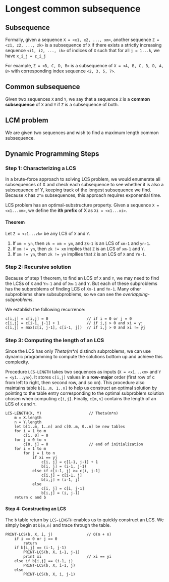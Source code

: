 # Longest common subsequence

## Subsequence

Formally, given a sequence `X = <x1, x2, ..., xm>`, another sequence `Z = <z1, z2, ..., zk>` is a subsequence of `X` if there exists a strictly increasing sequence `<i1, i2, ..., ik>` of indices of `X` such that for all `j = 1...k`, we have `x_i_j = z_i_j`

For example, `Z = <B, C, D, B>` is a subsequence of `X = <A, B, C, B, D, A, B>` with corresponding index sequence `<2, 3, 5, 7>`.

## Common subsequence

Given two sequences `X` and `Y`, we say that a sequence `Z` is a **common subsequence** of `X` and `Y` if `Z` is a subsequence of both.

## LCM problem

We are given two sequences and wish to find a maximum length common subsequence.

## Dynamic Programming Steps

### Step 1: Characterizing a LCS

In a brute-force approach to solving LCS problem, we would enumerate all subsequences of X and check each subsequence to see whether it is also a subsequence of Y, keeping track of the longest subsequence we find. Because `X` has `2^m` subsequences, this approach requires exponential time.

LCS problem has an optimal-substructure property. Given a sequence `X = <x1...xm>`, we define the **ith prefix** of X as `Xi = <x1...xi>`.

#### Theorem

Let `Z = <z1...zk>` be any LCS of `X` and `Y`.

1. If `xm = yn`, then `zk = xm = ym`, and `Zk-1` is an LCS of `xm-1` and `yn-1`.
2. If `xm != yn`, then `zk != xm` implies that `Z` is an LCS of `xm-1` and `Y`.
3. If `xm != yn`, then `zk != yn` impllies that `Z` is an LCS of `X` and `Yn-1`.

### Step 2: Recursive solution

Because of step 1 theorem, to find an LCS of `X` and `Y`, we may need to find the LCSs of `X` and `Yn-1` and of `Xm-1` and `Y`. But each of these subproblems has the subproblems of finding LCS of `Xm-1` and `Yn-1`. Many other subproblems share subsubproblems, so we can see the _overlapping-subproblems_.

We establish the following recurrence:

```
c[i,j] = c[i,j] = 0                 // if i = 0 or j = 0
c[i,j] = c[i-1, j-1] + 1            // if i,j > 0 and xi = yj
c[i,j] = max(c[i, j-1], c[i-1, j])  // if i,j > 0 and xi != yj
```

### Step 3: Computing the length of an LCS

Since the LCS has only _Theta(m\*n)_ distinch subproblems, we can use dynamic programming to compute the solutions bottom up and achieve this complexity.

Procedure `LCS-LENGTH` takes two sequences as inputs (`X = <x1...xm>` and `Y = <y1...yn>`). It stores `c[i,j]` values in a **row-major** order (first row of c from left to right, then second row, and so on). This procedure also maintains table `b[1..m, 1..n]` to help us construct an optimal solution by pointing to the table entry corresponding to the optimal subproblem solution chosen when computing `c[i,j]`. Finally, `c[m,n]` contains the length of an LCS of `X` and `Y`.

```
LCS-LENGTH(X, Y)                     // Theta(m*n)
    m = X.length
    n = Y.length
    let b[1..m, 1..n] and c[0..m, 0..n] be new tables
    for i = 1 to m
        c[i, 0] = 0
    for j = 0 to n
        c[0, j] = 0                  // end of initialization
    for i = 1 to m
        for j = 1 to n
            if xi == yj
                c[i, j] = c[1-1, j-1] + 1
                b[i, j] = (i-1, j-1)
            else if c[i-1, j] >= c[i, j-1]
                c[i,j] = c[i-1, j]
                b[i,j] = (i-1, j)
            else
                c[i, j] = c[i, j-1]
                b[i,j] = (i, j-1)
    return c and b
```

#### Step 4: Constructing an LCS

The `b` table return by `LCS-LENGTH` enables us to quickly construct an LCS. We simply begin at `b[m,n]` and trace through the table.

```
PRINT-LCS(b, X, i, j)               // O(m + n)
    if i == 0 or j == 0
        return
    if b[i,j] == (i-1, j-1)
        PRINT-LCS(b, X, i-1, j-1)
        print xi                    // xi == yi
    else if b[i,j] == (i-1, j)
        PRINT-LCS(b, X, i-1, j)
    else
        PRINT-LCS(b, X, i, j-1)
```
